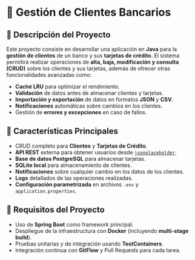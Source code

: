 # 🏦 **Gestión de Clientes Bancarios**

## 🎯 **Descripción del Proyecto**

Este proyecto consiste en desarrollar una aplicación en **Java** para la **gestión de clientes** de un banco y sus **tarjetas de crédito**. El sistema permitirá realizar operaciones de **alta, baja, modificación y consulta (CRUD)** sobre los clientes y sus tarjetas, además de ofrecer otras funcionalidades avanzadas como:

- **Caché LRU** para optimizar el rendimiento.
- **Validación** de datos antes de almacenar clientes y tarjetas.
- **Importación y exportación** de datos en formatos **JSON** y **CSV**.
- **Notificaciones** automáticas sobre cambios en los clientes.
- Gestión de **errores y excepciones** en caso de fallos.

## 📌 **Características Principales**

- CRUD completo para **Clientes** y **Tarjetas de Crédito**.
- **API REST** externa para obtener usuarios desde [`jsonplaceholder`](https://jsonplaceholder.typicode.com/users).
- **Base de datos PostgreSQL** para almacenar tarjetas.
- **SQLite local** para almacenamiento de clientes.
- **Notificaciones** sobre cualquier cambio en los datos de los clientes.
- **Logs** detallados de las operaciones realizadas.
- **Configuración parametrizada** en archivos `.env` y `application.properties`.

## 🚀 **Requisitos del Proyecto**

- Uso de **Spring Boot** como framework principal.
- Despliegue de la infraestructura con **Docker** (incluyendo **multi-stage build**).
- Pruebas unitarias y de integración usando **TestContainers**.
- Integración continua con **GitFlow** y Pull Requests para cada tarea.

